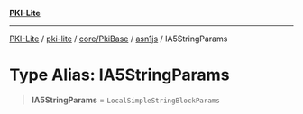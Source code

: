 [**PKI-Lite**](../../../../../../README.md)

---

[PKI-Lite](../../../../../../README.md) / [pki-lite](../../../../../README.md) / [core/PkiBase](../../../README.md) / [asn1js](../README.md) / IA5StringParams

# Type Alias: IA5StringParams

> **IA5StringParams** = `LocalSimpleStringBlockParams`
